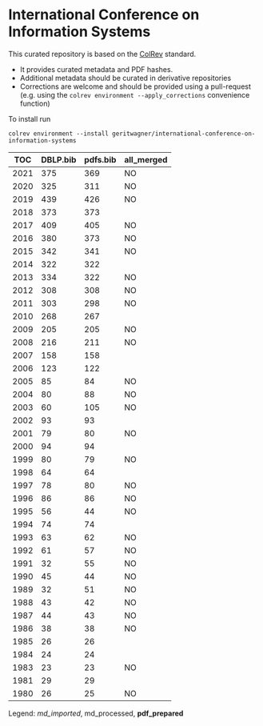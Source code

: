 # International Conference on Information Systems

This curated repository is based on the [ColRev](https://github.com/geritwagner/colrev_core) standard.

- It provides curated metadata and PDF hashes.
- Additional metadata should be curated in derivative repositories
- Corrections are welcome and should be provided using a pull-request (e.g. using the `colrev environment --apply_corrections` convenience function)

To install run

```
colrev environment --install geritwagner/international-conference-on-information-systems 
```

<!-- TABLE_SUMMARY -->

|TOC           |DBLP.bib        |pdfs.bib        |all_merged      |
|--------------|----------------|----------------|----------------|
|2021          |             375|             369|              NO|
|2020          |             325|             311|              NO|
|2019          |             439|             426|              NO|
|2018          |             373|             373|                |
|2017          |             409|             405|              NO|
|2016          |             380|             373|              NO|
|2015          |             342|             341|              NO|
|2014          |             322|             322|                |
|2013          |             334|             322|              NO|
|2012          |             308|             308|              NO|
|2011          |             303|             298|              NO|
|2010          |             268|             267|                |
|2009          |             205|             205|              NO|
|2008          |             216|             211|              NO|
|2007          |             158|             158|                |
|2006          |             123|             122|                |
|2005          |              85|              84|              NO|
|2004          |              80|              88|              NO|
|2003          |              60|             105|              NO|
|2002          |              93|              93|                |
|2001          |              79|              80|              NO|
|2000          |              94|              94|                |
|1999          |              80|              79|              NO|
|1998          |              64|              64|                |
|1997          |              78|              80|              NO|
|1996          |              86|              86|              NO|
|1995          |              56|              44|              NO|
|1994          |              74|              74|                |
|1993          |              63|              62|              NO|
|1992          |              61|              57|              NO|
|1991          |              32|              55|              NO|
|1990          |              45|              44|              NO|
|1989          |              32|              51|              NO|
|1988          |              43|              42|              NO|
|1987          |              44|              43|              NO|
|1986          |              38|              38|              NO|
|1985          |              26|              26|                |
|1984          |              24|              24|                |
|1983          |              23|              23|              NO|
|1981          |              29|              29|                |
|1980          |              26|              25|              NO|

Legend: *md_imported*, md_processed, **pdf_prepared**
